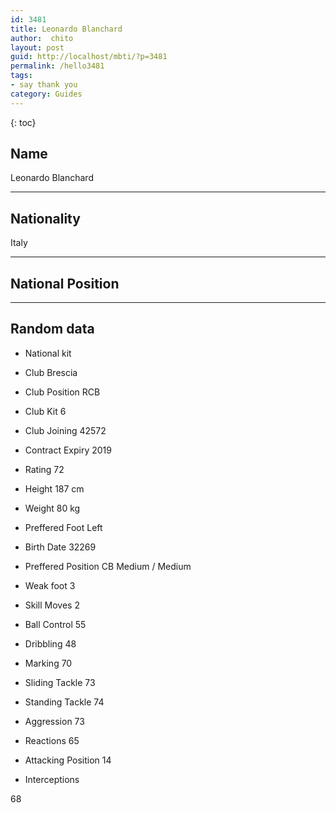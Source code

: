 ```yaml
---
id: 3481
title: Leonardo Blanchard
author:  chito 
layout: post
guid: http://localhost/mbti/?p=3481
permalink: /hello3481
tags:
- say thank you
category: Guides
---
```



{: toc}


## Name  
Leonardo Blanchard 

* * *

## Nationality  
Italy 

* * *

## National Position 

* * *

## Random data 

  * National kit 
  * Club 
Brescia 

  * Club Position 
RCB 

  * Club Kit 
6 

  * Club Joining 
42572 

  * Contract Expiry 
2019 

  * Rating 
72 

  * Height 
187 cm 

  * Weight 
80 kg 

  * Preffered Foot 
Left 

  * Birth Date 
32269 

  * Preffered Position 
CB Medium / Medium 

  * Weak foot 
3 

  * Skill Moves 
2 

  * Ball Control 
55 

  * Dribbling 
48 

  * Marking 
70 

  * Sliding Tackle 
73 

  * Standing Tackle 
74 

  * Aggression 
73 

  * Reactions 
65 

  * Attacking Position 
14 

  * Interceptions 

68</ul>
